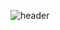 ![header](https://capsule-render.vercel.app/api?type=waving&color=auto&height=300&section=header&text=nahx2's%20git😼&fontSize=90&animation=fadeIn&fontAlignY=38&descAlignY=51&descAlign=62)

<!--
**nahx2/nahx2** is a ✨ _special_ ✨ repository because its `README.md` (this file) appears on your GitHub profile.

Here are some ideas to get you started:

- 🔭 I’m currently working on ...
- 🌱 I’m currently learning ...
- 👯 I’m looking to collaborate on ...
- 🤔 I’m looking for help with ...
- 💬 Ask me about ...
- 📫 How to reach me: ...
- 😄 Pronouns: ...
- ⚡ Fun fact: ...
-->
